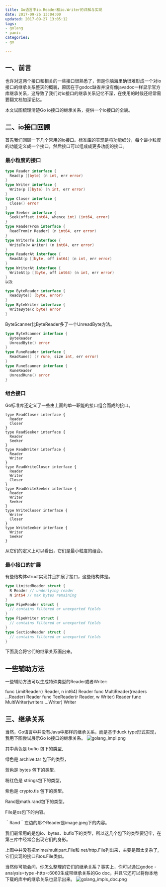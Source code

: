 ```yaml
---
title: Go语言中io.Reader和io.Writer的详解与实现
date: 2017-09-26 13:04:00
updated: 2017-09-27 13:05:12
tags: 
- golang
- panic
categories: 
- go

---
```

## 一、前言

也许对这两个接口和相关的一些接口很熟悉了，但是你脑海里确很难形成一个对io接口的继承关系整天的概貌，原因在于godoc缺省并没有像javadoc一样显示官方库继承关系，这导致了我们对io接口的继承关系记忆不深，在使用的时候还经常需要翻文档加深记忆。

本文试图梳理清楚Go io接口的继承关系，提供一个io接口的全貌。

## 二、io接口回顾

首先我们回顾一下几个常用的io接口。标准库的实现是将功能细分，每个最小粒度的功能定义成一个接口，然后接口可以组成成更多功能的接口。


<!--more-->


### 最小粒度的接口
```go
type Reader interface {
  Read(p []byte) (n int, err error)
}
type Writer interface {
  Write(p []byte) (n int, err error)
}
type Closer interface {
  Close() error
}
type Seeker interface {
  Seek(offset int64, whence int) (int64, error)
}
type ReaderFrom interface {
  ReadFrom(r Reader) (n int64, err error)
}
type WriterTo interface {
  WriteTo(w Writer) (n int64, err error)
}
type ReaderAt interface {
  ReadAt(p []byte, off int64) (n int, err error)
}
type WriterAt interface {
  WriteAt(p []byte, off int64) (n int, err error)
}
以及

type ByteReader interface {
  ReadByte() (byte, error)
}
type ByteWriter interface {
  WriteByte(c byte) error
}
```
ByteScanner比ByteReader多了一个UnreadByte方法。
```go
type ByteScanner interface {
  ByteReader
  UnreadByte() error
}
type RuneReader interface {
  ReadRune() (r rune, size int, err error)
}
type RuneScanner interface {
  RuneReader
  UnreadRune() error
}
```
### 组合接口

Go标准库还定义了一些由上面的单一职能的接口组合而成的接口。
```
type ReadCloser interface {
  Reader
  Closer
}
type ReadSeeker interface {
  Reader
  Seeker
}
type ReadWriter interface {
  Reader
  Writer
}
type ReadWriteCloser interface {
  Reader
  Writer
  Closer
}
type ReadWriteSeeker interface {
  Reader
  Writer
  Seeker
}
type WriteCloser interface {
  Writer
  Closer
}
type WriteSeeker interface {
  Writer
  Seeker
}
```
从它们的定义上可以看出，它们是最小粒度的组合。

### 最小接口的扩展

有些结构体struct实现并且扩展了接口，这些结构体是。
```go
type LimitedReader struct {
  R Reader // underlying reader
  N int64 // max bytes remaining
}
type PipeReader struct {
  // contains filtered or unexported fields
}
type PipeWriter struct {
  // contains filtered or unexported fields
}
type SectionReader struct {
  // contains filtered or unexported fields
}
```
下面我会将它们的继承关系画出来。

## 一些辅助方法

一些辅助方法可以生成特殊类型的Reader或者Writer:

func LimitReader(r Reader, n int64) Reader
func MultiReader(readers ...Reader) Reader
func TeeReader(r Reader, w Writer) Reader
func MultiWriter(writers ...Writer) Writer
## 三、继承关系

当然，Go语言中并没有Java中那样的继承关系，而是基于duck type形式实现，我用下图尝试展示Go io接口的继承关系。
![golang_impl.png][1]

其中黄色是 bufio 包下的类型,

绿色是 archive.tar 包下的类型，

蓝色是 bytes 包下的类型，

粉红色是 strings包下的类型，

紫色是 crypto.tls 包下的类型。

Rand是math.rand包下的类型。

File是os包下的内容。

｀Rand｀左边的那个Reader是image.jpeg下的内容。

我们最常用的是包io、bytes、bufio下的类型，所以这几个包下的类型要记牢，在第三库中经常会出现它们的身影。

上图中并没有把mime/multipart.File和 net/http.File列出来，主要是图太复杂了,它们实现的接口和os.File类似。

当然你可能会问，你怎么整理的它们的继承关系？事实上，你可以通过godoc -analysis=type -http=:6060生成带继承关系的Go doc，并且它还可以将你本地下载的库中的继承关系也显示出来。
![golang_impls_doc.png][2]


  [1]: https://imgs.gnux.cn/usr/uploads/2017/09/3343972621.png
  [2]: https://imgs.gnux.cn/usr/uploads/2017/09/1538896414.png